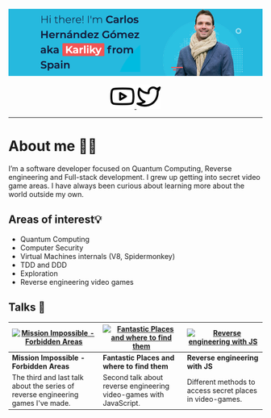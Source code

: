 ![Karliky](https://github.com/karliky/karliky/raw/master/header.png)

<p align="center">
  <a href="https://www.youtube.com/channel/UCn8pB_M-ZJdfdmS4BI6F7JA?view_as=subscriber" target="blank">
    <img
      width="48px"
      heigh="48px"
      src="https://github.com/feathericons/feather/raw/master/icons/youtube.svg"
      alt="Youtube Channel - Karliky. Video game explorer."
    />
  </a>
  <a href="https://twitter.com/k4rliky" target="blank">
    <img
      width="48px"
      heigh="48px"
      src="https://github.com/feathericons/feather/raw/master/icons/twitter.svg"
      alt="Twitter - Karliky. Video game explorer."
    />
  </a>
</p>
<hr/>

# About me 👨‍💻
I’m a software developer focused on Quantum Computing, Reverse engineering and Full-stack development. I grew up getting into secret video game areas. I have always been curious about learning more about the world outside my own.

## Areas of interest💡
* Quantum Computing
* Computer Security
* Virtual Machines internals (V8, Spidermonkey)
* TDD and DDD
* Exploration
* Reverse engineering video games

## Talks 🎤
| <a href="https://www.youtube.com/watch?v=wH3Yh6nxheI" target="blank"><img width="200px" heigh="200px" src="https://karliky.com/video2.74ed9d99.png" alt="Mission Impossible - Forbidden Areas"/></a> | <a href="https://www.youtube.com/watch?v=ZmV6TqKH2YE" target="blank"><img width="200px" heigh="200px" src="https://karliky.com/video1.6271516a.png" alt="Fantastic Places and where to find them"/></a> | <a href="https://www.youtube.com/watch?v=XJJS1HrV2_Y" target="blank"><img width="200px" heigh="200px" src="https://karliky.com/video3.784a5253.png" alt="Reverse engineering with JS"/></a>
|---------------------------------------------------------------------------------------------------------------|-------------------------------------------------------------------------------------------------|-------------------------------------------------------------------------------------|
| **Mission Impossible - Forbidden Areas**                                                                          | **Fantastic Places and where to find them**                                                         | **Reverse engineering with JS**                                                |
| The third and last talk about the series of reverse engineering games I've made.| Second talk about reverse engineering video-games with JavaScript.| Different methods to access secret places in video-games.|



